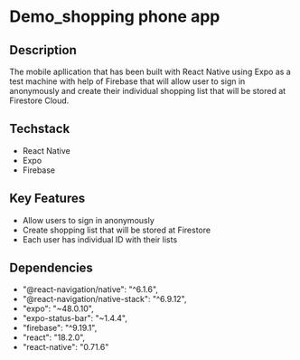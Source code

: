 # Demo_shopping phone app

## Description 

The mobile apllication that has been built with React Native using Expo as a test machine with help of Firebase that will allow user to sign in anonymously and create their individual shopping list that will be stored at Firestore Cloud.

## Techstack 
+ React Native
+ Expo
+ Firebase

## Key Features
+ Allow users to sign in anonymously 
+ Create shopping list that will be stored at Firestore
+ Each user has individual ID with their lists

## Dependencies 
   - "@react-navigation/native": "^6.1.6",
   - "@react-navigation/native-stack": "^6.9.12",
   - "expo": "~48.0.10",
   - "expo-status-bar": "~1.4.4",
   - "firebase": "^9.19.1",
   - "react": "18.2.0",
   - "react-native": "0.71.6"
